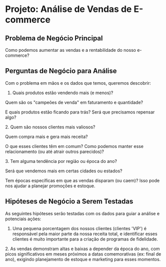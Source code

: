 # Projeto: Análise de Vendas de E-commerce



## Problema de Negócio Principal



Como podemos aumentar as vendas e a rentabilidade do nosso e-commerce?



## Perguntas de Negócio para Análise



Com o problema em mãos e os dados que temos, queremos descobrir:



1. Quais produtos estão vendendo mais (e menos)?

Quem são os "campeões de venda" em faturamento e quantidade?

E quais produtos estão ficando para trás? Será que precisamos repensar algo?



2\. Quem são nossos clientes mais valiosos?

Quem compra mais e gera mais receita?

O que esses clientes têm em comum? Como podemos manter esse relacionamento (ou até atrair outros parecidos)?



3\. Tem alguma tendência por região ou época do ano?

Será que vendemos mais em certas cidades ou estados?

Tem épocas específicas em que as vendas disparam (ou caem)? Isso pode nos ajudar a planejar promoções e estoque.



## Hipóteses de Negócio a Serem Testadas



As seguintes hipóteses serão testadas com os dados para guiar a análise e potenciais ações:



1. Uma pequena porcentagem dos nossos clientes (clientes 'VIP') é responsável pela maior parte da nossa receita total, e identificar esses clientes é muito importante para a criação de programas de fidelidade.

2\. As vendas demonstram altas e baixas a depender da época do ano, com picos significativos em meses próximos a datas comemorativas (ex: final de ano), exigindo planejamento de estoque e marketing para esses momentos.



